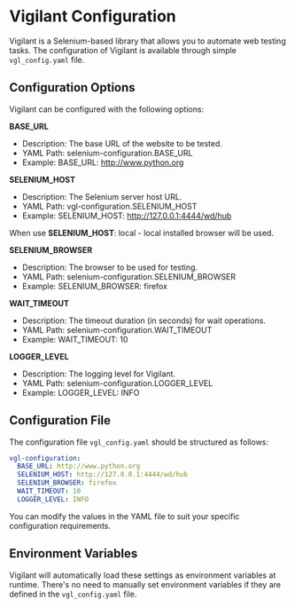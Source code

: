 # Vigilant Configuration

Vigilant is a Selenium-based library that allows you to automate web testing tasks. The configuration of Vigilant is 
available through simple `vgl_config.yaml` file.

## Configuration Options

Vigilant can be configured with the following options:

**BASE_URL**

- Description: The base URL of the website to be tested.
- YAML Path: selenium-configuration.BASE_URL
- Example: BASE_URL: http://www.python.org

**SELENIUM_HOST**

- Description: The Selenium server host URL.
- YAML Path: vgl-configuration.SELENIUM_HOST
- Example: SELENIUM_HOST: http://127.0.0.1:4444/wd/hub

When use **SELENIUM_HOST**: local - local installed browser will be used.

**SELENIUM_BROWSER**

- Description: The browser to be used for testing.
- YAML Path: selenium-configuration.SELENIUM_BROWSER
- Example: SELENIUM_BROWSER: firefox

**WAIT_TIMEOUT**

- Description: The timeout duration (in seconds) for wait operations.
- YAML Path: selenium-configuration.WAIT_TIMEOUT
- Example: WAIT_TIMEOUT: 10

**LOGGER_LEVEL**

- Description: The logging level for Vigilant.
- YAML Path: selenium-configuration.LOGGER_LEVEL
- Example: LOGGER_LEVEL: INFO

## Configuration File

The configuration file `vgl_config.yaml` should be structured as follows:

```yaml
vgl-configuration:
  BASE_URL: http://www.python.org
  SELENIUM_HOST: http://127.0.0.1:4444/wd/hub
  SELENIUM_BROWSER: firefox
  WAIT_TIMEOUT: 10
  LOGGER_LEVEL: INFO
```
You can modify the values in the YAML file to suit your specific configuration requirements.

## Environment Variables
Vigilant will automatically load these settings as environment variables at runtime. There's no need to manually set 
environment variables if they are defined in the `vgl_config.yaml` file.